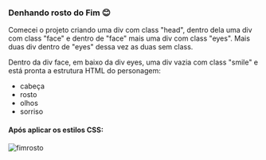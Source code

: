 <h3>Denhando rosto do Fim 😊</h3>

  Comecei o projeto criando uma div com class "head", dentro dela uma div com class "face" e dentro de "face" mais uma div com class "eyes". Mais duas div dentro
de "eyes" dessa vez as duas sem class.

  Dentro da div face, em baixo da div eyes, uma div vazia com class "smile" e está pronta a estrutura HTML do personagem:
- cabeça
- rosto
- olhos
- sorriso

<h4>Após aplicar os estilos CSS: </h4
  
![fimrosto](https://user-images.githubusercontent.com/104202323/177174321-1c041eda-8335-40b3-b8df-e725a86dc470.jpg)
